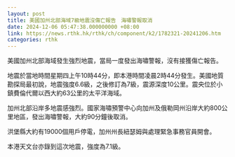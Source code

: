 ```yaml
---
layout: post
title: 美國加州北部海域7級地震沒傷亡報告　海嘯警報取消
date: 2024-12-06 05:47:38.000000000 +08:00
link: https://news.rthk.hk/rthk/ch/component/k2/1782321-20241206.htm
categories: rthk
---
```


美國加州北部海域發生強烈地震，當局一度發出海嘯警報，沒有接獲傷亡報告。

地震於當地時間星期四上午10時44分，即本港時間凌晨2時44分發生。美國地質勘探局最初說，地震強度6.6級，之後修訂為7級，震源深度10公里。震央位於小鎮費倫代爾以西大約63公里的太平洋海域。

加州北部沿岸多地震感強烈。國家海嘯預警中心向加州及俄勒岡州沿岸大約800公里地區，發出海嘯警報，大約90分鐘後取消。

洪堡縣大約有19000個用戶停電，加州州長紐瑟姆與處理緊急事務官員開會。

本港天文台亦錄到這次地震，強度為7.1級。
